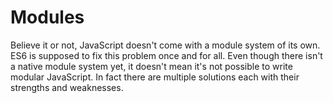 # Modules

Believe it or not, JavaScript doesn't come with a module system of its own. ES6 is supposed to fix this problem once and for all. Even though there isn't a native module system yet, it doesn't mean it's not possible to write modular JavaScript. In fact there are multiple solutions each with their strengths and weaknesses.

